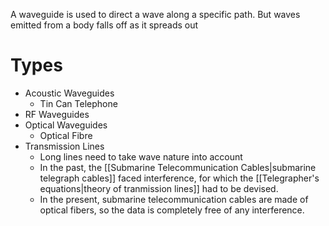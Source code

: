 A waveguide is used to direct a wave along a specific path. But waves emitted from a body falls off as it spreads out 
# Types
- Acoustic Waveguides
	- Tin Can Telephone
- RF Waveguides
- Optical Waveguides
	- Optical Fibre
- Transmission Lines
	- Long lines need to take wave nature into account
	- In the past, the [[Submarine Telecommunication Cables|submarine telegraph cables]] faced interference, for which the [[Telegrapher's equations|theory of tranmission lines]] had to be devised.
	- In the present, submarine telecommunication cables are made of optical fibers, so the data is completely free of any interference.